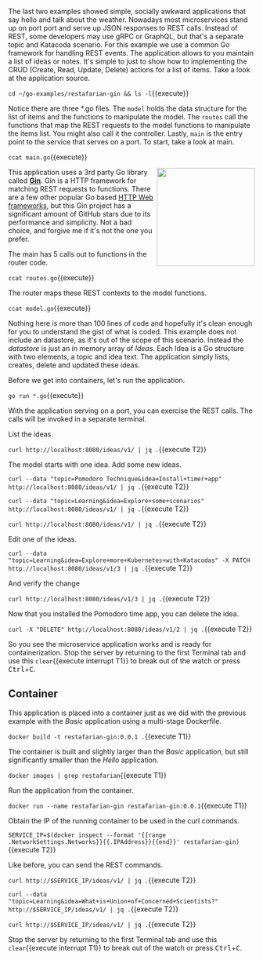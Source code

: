 The last two examples showed simple, socially awkward applications that say hello and talk about the weather. Nowadays most microservices stand up on port port and serve up JSON responses to REST calls. Instead of REST, some developers may use gRPC or GraphQL, but that's a separate topic and Katacoda scenario. For this example we use a common Go framework for handling REST events. The application allows to you maintain a list of ideas or notes. It's simple to just to show how to implementing the CRUD (Create, Read, Update, Delete) actions for a list of items. Take a look at the application source.

`cd ~/go-examples/restafarian-gin && ls -l`{{execute}}

Notice there are three *.go files. The `model` holds the data structure for the list of items and the functions to manipulate the model. The `routes` call the functions that map the REST requests to the model functions to manipulate the items list. You might also call it the controller. Lastly, `main` is the entry point to the service that serves on a port. To start, take a look at main.

`ccat main.go`{{execute}}

<img align="right" src="/javajon/courses/kubernetes-containers/go/assets/gin.png" width="200">

This application uses a 3rd party Go library called [**Gin**](https://github.com/gin-gonic/gin). Gin is a HTTP framework for matching REST requests to functions. There are a few other popular Go based [HTTP Web frameworks](https://github.com/avelino/awesome-go#web-frameworks), but this Gin project has a significant amount of GitHub stars due to its performance and simplicity. Not a bad choice, and forgive me if it's not the one you prefer.

The main has 5 calls out to functions in the router code.

`ccat routes.go`{{execute}}

The router maps these REST contexts to the model functions.

`ccat model.go`{{execute}}

Nothing here is more than 100 lines of code and hopefully it's clean enough for you to understand the gist of what is coded. This example does not include an datastore, as it's out of the scope of this scenario. Instead the _datastore_ is just an in memory array of _Ideas_. Each Idea is a Go structure with two elements, a topic and idea text. The application simply lists, creates, delete and updated these ideas.

Before we get into containers, let's run the application.

`go run *.go`{{execute}}

With the application serving on a port, you can exercise the REST calls. The calls will be invoked in a separate terminal.

List the ideas.

`curl http://localhost:8080/ideas/v1/ | jq .`{{execute T2}}

The model starts with one idea. Add some new ideas.

`curl --data "topic=Pomodoro Technique&idea=Install+timer+app" http://localhost:8080/ideas/v1/ | jq .`{{execute T2}}

`curl --data "topic=Learning&idea=Explore+some+scenarios" http://localhost:8080/ideas/v1/ | jq .`{{execute T2}}

`curl http://localhost:8080/ideas/v1/ | jq .`{{execute T2}}

Edit one of the ideas.

`curl --data "topic=Learning&idea=Explore+more+Kubernetes+with+Katacodas" -X PATCH http://localhost:8080/ideas/v1/3 | jq .`{{execute T2}}

And verify the change

`curl http://localhost:8080/ideas/v1/3 | jq .`{{execute T2}}

Now that you installed the Pomodoro time app, you can delete the idea.

`curl -X "DELETE" http://localhost:8080/ideas/v1/2 | jq .`{{execute T2}}

So you see the microservice application works and is ready for containerization. Stop the server by returning to the first Terminal tab and use this ```clear```{{execute interrupt T1}} to break out of the watch or press <kbd>Ctrl</kbd>+<kbd>C</kbd>.

## Container

This application is placed into a container just as we did with the previous example with the _Basic_ application using a multi-stage Dockerfile.

`docker build -t restafarian-gin:0.0.1 .`{{execute T1}}

The container is built and slightly larger than the _Basic_ application, but still significantly smaller than the _Hello_ application.

`docker images | grep restafarian`{{execute T1}}

Run the application from the container.

`docker run --name restafarian-gin restafarian-gin:0.0.1`{{execute T1}}

Obtain the IP of the running container to be used in the curl commands.

`SERVICE_IP=$(docker inspect --format '{{range .NetworkSettings.Networks}}{{.IPAddress}}{{end}}' restafarian-gin)`{{execute T2}}

Like before, you can send the REST commands.

`curl http://$SERVICE_IP/ideas/v1/ | jq .`{{execute T2}}

`curl --data "topic=Learning&idea=What+is+Union+of+Concerned+Scientists‎?" http://$SERVICE_IP/ideas/v1/ | jq .`{{execute T2}}

`curl http://$SERVICE_IP/ideas/v1/ | jq .`{{execute T2}}

Stop the server by returning to the first Terminal tab and use this ```clear```{{execute interrupt T1}} to break out of the watch or press <kbd>Ctrl</kbd>+<kbd>C</kbd>.

